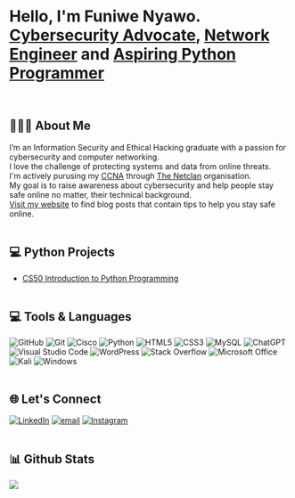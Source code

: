 <h1>Hello, I'm Funiwe Nyawo.<br/><a href="https://cybersmartwithfuni.wordpress.com">Cybersecurity Advocate</a>, <a href="https://www.linkedin.com/in/funiwe-nyawo">Network Engineer</a> and <a href="https://www.linkedin.com/in/funiwe-nyawo">Aspiring Python Programmer</a> </h1><br/>

## 👩🏾‍🎓 About Me 

I’m an Information Security and Ethical Hacking graduate with a passion for cybersecurity and computer networking.<br/>
I love the challenge of protecting systems and data from online threats.<br/>
I'm actively purusing my [CCNA](https://www.cisco.com/site/us/en/learn/training-certifications/certifications/enterprise/ccna/index.html) through [The Netclan](https://www.linkedin.com/company/thenetclan/posts/?feedView=all) organisation.<br/>
My goal is to raise awareness about cybersecurity and help people stay safe online no matter, their technical background.<br/>
[Visit my website](https://cybersmartwithfuni.wordpress.com) to find blog posts that contain tips to help you stay safe online.<br/><br/>
    
## 💻 Python Projects
  - [CS50 Introduction to Python Programming](https://github.com/funiie/CS50P-Solutions)<br/><br/>

## 💻 Tools & Languages
![GitHub](https://img.shields.io/badge/github-%23121011.svg?style=for-the-badge&logo=github&logoColor=white) 
![Git](https://img.shields.io/badge/git-%23F05033.svg?style=for-the-badge&logo=git&logoColor=white) 
![Cisco](https://img.shields.io/badge/cisco-%23049fd9.svg?style=for-the-badge&logo=cisco&logoColor=black) 
![Python](https://img.shields.io/badge/python-3670A0?style=for-the-badge&logo=python&logoColor=ffdd54) 
![HTML5](https://img.shields.io/badge/html5-%23E34F26.svg?style=for-the-badge&logo=html5&logoColor=white) 
![CSS3](https://img.shields.io/badge/css3-%231572B6.svg?style=for-the-badge&logo=css3&logoColor=white) 
![MySQL](https://img.shields.io/badge/mysql-4479A1.svg?style=for-the-badge&logo=mysql&logoColor=white) 
![ChatGPT](https://img.shields.io/badge/chatGPT-74aa9c?style=for-the-badge&logo=openai&logoColor=white) 
![Visual Studio Code](https://img.shields.io/badge/Visual%20Studio%20Code-0078d7.svg?style=for-the-badge&logo=visual-studio-code&logoColor=white) 
![WordPress](https://img.shields.io/badge/WordPress-%23117AC9.svg?style=for-the-badge&logo=WordPress&logoColor=white) 
![Stack Overflow](https://img.shields.io/badge/-Stackoverflow-FE7A16?style=for-the-badge&logo=stack-overflow&logoColor=white) 
![Microsoft Office](https://img.shields.io/badge/Microsoft_Office-D83B01?style=for-the-badge&logo=microsoft-office&logoColor=white) 
![Kali](https://img.shields.io/badge/Kali-268BEE?style=for-the-badge&logo=kalilinux&logoColor=white) 
![Windows](https://img.shields.io/badge/Windows-0078D6?style=for-the-badge&logo=windows&logoColor=white)<br/><br/>

## 🌐 Let's Connect
[![LinkedIn](https://img.shields.io/badge/LinkedIn-%230077B5.svg?logo=linkedin&logoColor=white)](https://linkedin.com/in/https://www.linkedin.com/in/funiwe-nyawo) 
[![email](https://img.shields.io/badge/Email-D14836?logo=gmail&logoColor=white)](mailto:funiwenyawo@gmail.com) 
[![Instagram](https://img.shields.io/badge/Instagram-%23E4405F.svg?logo=Instagram&logoColor=white)](https://instagram.com/funiwe_nyawo)<br/><br/>

## 📊 Github Stats 
![](https://github-readme-stats.vercel.app/api/top-langs/?username=funiie&theme=dark&hide_border=false&include_all_commits=false&count_private=false&layout=compact)



